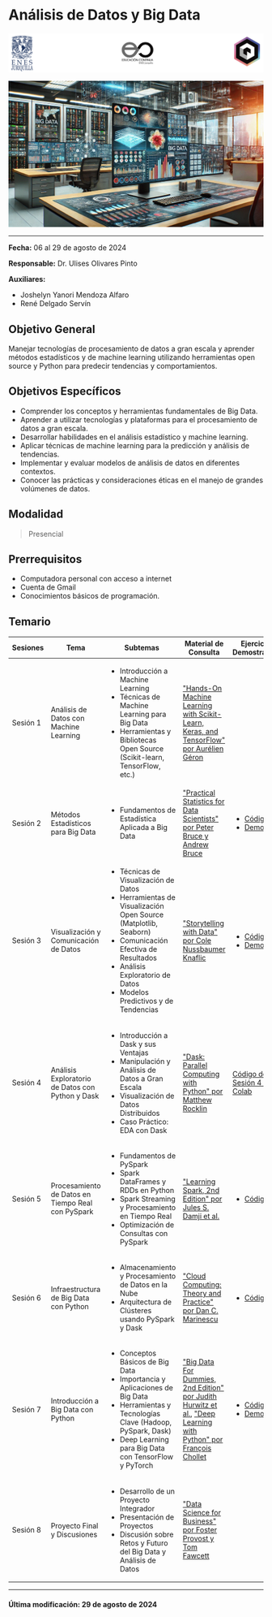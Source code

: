 # Análisis de Datos y Big Data

![Logos participantes](figs/logos.png)

![IA applications](figs/bigdata.png)

---

**Fecha:** 06 al 29 de agosto de 2024  

**Responsable:** Dr. Ulises Olivares Pinto  

**Auxiliares:** 
+ Joshelyn Yanori Mendoza Alfaro  
+ René Delgado Servín
## Objetivo General
Manejar tecnologías de procesamiento de datos a gran escala y aprender métodos estadísticos y de machine learning utilizando herramientas open source y Python para predecir tendencias y comportamientos.

## Objetivos Específicos
- Comprender los conceptos y herramientas fundamentales de Big Data.
- Aprender a utilizar tecnologías y plataformas para el procesamiento de datos a gran escala.
- Desarrollar habilidades en el análisis estadístico y machine learning.
- Aplicar técnicas de machine learning para la predicción y análisis de tendencias.
- Implementar y evaluar modelos de análisis de datos en diferentes contextos.
- Conocer las prácticas y consideraciones éticas en el manejo de grandes volúmenes de datos.

## Modalidad
> Presencial  

## Prerrequisitos
- Computadora personal con acceso a internet
- Cuenta de Gmail
- Conocimientos básicos de programación.

## Temario

| Sesiones    | Tema                                            | Subtemas                                                                                                                                                   | Material de Consulta                                                                                                     | Ejercicios y Demostraciones | Presentación                |
|-------------|-------------------------------------------------|-----------------------------------------------------------------------------------------------------------------------------------------------------------|-------------------------------------------------------------------------------------------------------------------------|----------------------------|-----------------------------|
| Sesión 1    | Análisis de Datos con Machine Learning          | <ul><li>Introducción a Machine Learning</li><li>Técnicas de Machine Learning para Big Data</li><li>Herramientas y Bibliotecas Open Source (Scikit-learn, TensorFlow, etc.)</li></ul>              | ["Hands-On Machine Learning with Scikit-Learn, Keras, and TensorFlow" por Aurélien Géron](https://www.oreilly.com/library/view/hands-on-machine-learning/9781492032632/) |                            |           [Sesión 1](/pdf/Sesión1.pdf)               |
| Sesión 2    | Métodos Estadísticos para Big Data              | <ul><li>Fundamentos de Estadística Aplicada a Big Data</li></ul>                                              | ["Practical Statistics for Data Scientists" por Peter Bruce y Andrew Bruce](https://www.oreilly.com/library/view/practical-statistics-for/9781492072942/)              |           <ul><li> [Código día 2](code/DA_BigData_BLOQUE_Sesión_2_Sin_respuestas.ipynb) </li>  <li> [Demo](/demos/demo-dia-2.ipynb) </li></ul>            |      [Sesión 2](/pdf/Sesión2.pdf)                       |
| Sesión 3    | Visualización y Comunicación de Datos           | <ul><li>Técnicas de Visualización de Datos</li><li>Herramientas de Visualización Open Source (Matplotlib, Seaborn)</li><li>Comunicación Efectiva de Resultados</li><li>Análisis Exploratorio de Datos</li><li>Modelos Predictivos y de Tendencias</li></ul>                           | ["Storytelling with Data" por Cole Nussbaumer Knaflic](https://www.storytellingwithdata.com/)                                                                  |      <ul><li> [Código día 3](code/BigData_BLOQUE_Sesión_3.ipynb) </li><li>[Demo día 3](demos/demo-dia-3.ipynb) </li> </ul>                       |               [Sesión 3](/pdf/Sesión3.pdf)              | 
| Sesión 4    | Análisis Exploratorio de Datos con Python y Dask | <ul><li>Introducción a Dask y sus Ventajas</li><li>Manipulación y Análisis de Datos a Gran Escala</li><li>Visualización de Datos Distribuidos</li><li>Caso Práctico: EDA con Dask</li></ul> | ["Dask: Parallel Computing with Python" por Matthew Rocklin](https://docs.dask.org/en/latest/)                                                               | [Código de Sesión 4 - Colab](https://colab.research.google.com/drive/1Wl0wz_XWP_mTsAYysySNyBlCqzNkqZNH?authuser=1#scrollTo=xVSkQ11JzGdY)                           | [Sesión 4](/pdf/Sesión4.pdf)                 |
| Sesión 5    | Procesamiento de Datos en Tiempo Real con PySpark | <ul><li>Fundamentos de PySpark</li><li>Spark DataFrames y RDDs en Python</li><li>Spark Streaming y Procesamiento en Tiempo Real</li><li>Optimización de Consultas con PySpark</li></ul> | ["Learning Spark, 2nd Edition" por Jules S. Damji et al.](https://www.oreilly.com/library/view/learning-spark-2nd/9781492050049/) | <ul><li>[Código día 5](code/BigData_BLOQUE_Sesión_5.ipynb)</li></ul> | [Sesión 5](pdf/Sesión5.pdf) |
| Sesión 6    | Infraestructura de Big Data con Python           | <ul><li>Almacenamiento y Procesamiento de Datos en la Nube</li><li>Arquitectura de Clústeres usando PySpark y Dask</li></ul> | ["Cloud Computing: Theory and Practice" por Dan C. Marinescu](https://www.elsevier.com/books/cloud-computing/9780124046276) | <ul><li>[Código día 6](code/BigData_BLOQUE_Sesión_6.ipynb)</li></ul> | [Sesión 6](pdf/Sesión6.pdf) |
| Sesión 7    | Introducción a Big Data con Python               | <ul><li>Conceptos Básicos de Big Data</li><li>Importancia y Aplicaciones de Big Data</li><li>Herramientas y Tecnologías Clave (Hadoop, PySpark, Dask)</li><li>Deep Learning para Big Data con TensorFlow y PyTorch</li></ul> | ["Big Data For Dummies, 2nd Edition" por Judith Hurwitz et al.](https://www.dummies.com/book/technology/information-technology/big-data/big-data-for-dummies-2nd-edition-282895/), ["Deep Learning with Python" por François Chollet](https://www.manning.com/books/deep-learning-with-python) | <ul><li>[Código día 7](code/BigData_BLOQUE_Sesión_7.ipynb)</li><li>[Demo día 7](demos/demo-dia-7.ipynb)</li></ul> | [Sesión 7](pdf/Sesión7.pdf) |
| Sesión 8    | Proyecto Final y Discusiones                    | <ul><li>Desarrollo de un Proyecto Integrador</li><li>Presentación de Proyectos</li><li>Discusión sobre Retos y Futuro del Big Data y Análisis de Datos</li></ul>                                    | ["Data Science for Business" por Foster Provost y Tom Fawcett](https://www.oreilly.com/library/view/data-science-for/9781449374273/)                           |                            |                             |

---

#### Última modificación: 29 de agosto de 2024
